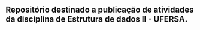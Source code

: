 ## Repositório destinado a publicação de atividades da disciplina de Estrutura de dados II - UFERSA.
